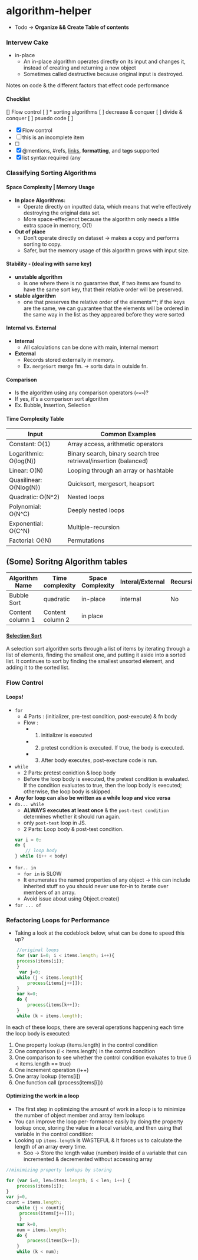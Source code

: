 # algorithm-helper
* Todo -> **Organize && Create Table of contents**


### Intervew Cake
* in-place
    * An in-place algorithm operates directly on its input and changes it, instead of creating and returning a new object
    * Sometimes called destructive because original input is destroyed.



Notes on code &amp; the different factors that effect code performance

#### Checklist

[] Flow control
[ ] * sorting algorithms
[ ] decrease & conquer
[ ] divide & conquer
[ ] psuedo code
[ ]

- [x] Flow control
- [ ] this is an incomplete item
- [ ] 
- [x] @mentions, #refs, [links](),
**formatting**, and <del>tags</del>
supported
- [x] list syntax required (any

### Classifying Sorting Algorithms
#### Space Complexity | Memory Usage
   * **In place Algorithms:**
     * Operate directly on inputted data, which means that we’re effectively destroying the original data set.
     * More space-effecienct because the algorithm only needs a little extra space in memory, O(1)
   * **Out of place**
     * Don’t operate directly on dataset -> makes a copy and performs sorting to copy.
     * Safer, but the memory usage of this algorithm grows with input size.
    
#### Stability - (dealing with same key)
   * **unstable algorithm**
      * is one where there is no guarantee that, if two items are found to have the same sort key, that their relative order will be             preserved.
   * **stable algorithm** 
      * one that preserves the relative order of the elements**; if the keys are the same, we can guarantee that the elements will be ordered in the same way in the list as they appeared before they were sorted
#### Internal vs. External
   * **Internal**
     * All calculations can be done with main, internal memort
   * **External**
      * Records stored externally in memory.
      * Ex. `mergeSort` merge fm. -> sorts data in outside fn. 
#### Comparison 
   * Is the algorithm using any comparison operators (`<=>`)?
   * If yes, it's a comparison sort algorithm
   * Ex. Bubble, Insertion, Selection
  
   

#### Time Complexity Table
| Input | Common Examples |
|---|---|
|Constant: O(1)| Array access, arithmetic operators|
|Logarithmic: O(log(N))| Binary search, binary search tree retrieval/insertion (balanced)|
|Linear: O(N)| Looping through an array or hashtable| 
|Quasilinear: O(Nlog(N))| Quicksort, mergesort, heapsort| 
|Quadratic: O(N^2)| Nested loops | 
|Polynomial: O(N^C)| Deeply nested loops|
|Exponential: O(C^N)| Multiple-recursion | 
|Factorial: O(!N)| Permutations |

## (Some) Soritng Algorithm tables
Algorithm Name| Time complexity  |  Space Complexity | Interal/External | Recursive | Comparison Sort ? |
--------------| -----------------|------------------ |------------------|-----------|-------------------| 
Bubble  Sort |     quadratic|   in-place| internal | No | 
Content column 1 | Content column 2 | in place




#### [Selection Sort](#selection-sort)
A selection sort algorithm sorts through a list of items by iterating through a list of elements, finding the smallest one, and putting it aside into a sorted list. It continues to sort by finding the smallest unsorted element, and adding it to the sorted list.



### Flow Control
#### Loops!
* `for`
    * 4 Parts : (initializer, pre-test condition, post-execute) & fn body
    * Flow : 
        * 1. initializer is executed
        * 2. pretest condition is executed. If true, the body is executed.
        * 3. After body executes, post-execture code is run.
* `while`
    * 2 Parts: pretest conidtion & loop body
    * Before the loop body is executed, the pretest condition is evaluated. If the condition evaluates to true, then the loop body is executed; otherwise, the loop body is skipped. 
* **Any for loop can also be written as a while loop and vice versa**
* `do... while`
    * **ALWAYS executes at least once** & the `post-test condition` determines whether it should run again.
    * only `post-test` loop in JS.
    * 2 Parts: Loop body & post-test condition.
    ```javascript
    var i = 0;
    do {
        // loop body
    } while (i++ < body)
    ```
* `for.. in`
    * `for in` is SLOW
    * It enumerates the named properties of any object -> this can include inherited stuff so you should never use for-in to iterate over members of an array.
    * Avoid issue about using Object.create() 
* `for ... of`


### Refactoring Loops for Performance  
* Taking a look at the codeblock below, what can be done to speed this up?

```javascript
    //original loops
    for (var i=0; i < items.length; i++){
    process(items[i]);
    }
     var j=0;
    while (j < items.length){
        process(items[j++]]); 
    }
    var k=0;
    do { 
        process(items[k++]);
    } 
    while (k < items.length);

```
In each of these loops, there are several operations happening each time the loop body is executed:
1. One property lookup (items.length) in the control condition
2. One comparison (i < items.length) in the control condition
3. One comparison to see whether the control condition evaluates to true (i < items.length == true)
4. One increment operation (i++)
5. One array lookup (items[i])
6. One function call (process(items[i]))

#### Optimizing the work in a loop
* The first step in optimizing the amount of work in a loop is to minimize the number of object member and array item lookups
* You can improve the loop per- formance easily by doing the property lookup once, storing the value in a local variable, and then using that variable in the control condition:
* Looking up `items.length` is WASTEFUL & It forces us to calculate the length of an array every time.
    * Soo -> Store the length value (number) inside of a variable that can incremented & decremented without accessing array

```javascript
//minimizing property lookups by storing

for (var i=0, len=items.length; i < len; i++) {
    process(items[i]); 
}
var j=0,
count = items.length;
    while (j < count){
     process(items[j++]]); 
     }
    var k=0,
    num = items.length;
    do { 
        process(items[k++]);
    } 
    while (k < num);
```


